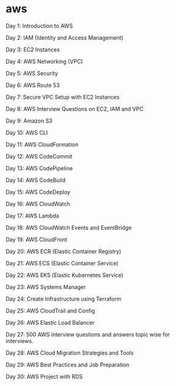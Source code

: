 # aws

Day 1: Introduction to AWS

Day 2: IAM (Identity and Access Management)

Day 3: EC2 Instances

Day 4: AWS Networking (VPC)

Day 5: AWS Security

Day 6: AWS Route 53

Day 7: Secure VPC Setup with EC2 Instances

Day 8: AWS Interview Questions on EC2, IAM and VPC

Day 9: Amazon S3

Day 10: AWS CLI

Day 11: AWS CloudFormation

Day 12: AWS CodeCommit

Day 13: AWS CodePipeline

Day 14: AWS CodeBuild

Day 15: AWS CodeDeploy

Day 16: AWS CloudWatch

Day 17: AWS Lambda

Day 18: AWS CloudWatch Events and EventBridge

Day 19: AWS CloudFront

Day 20: AWS ECR (Elastic Container Registry)

Day 21: AWS ECS (Elastic Container Service)

Day 22: AWS EKS (Elastic Kubernetes Service)

Day 23: AWS Systems Manager

Day 24: Create Infrastructure using Terraform

Day 25: AWS CloudTrail and Config


Day 26: AWS Elastic Load Balancer

Day 27: 500 AWS interview questions and answers topic wise for interviews.


Day 28: AWS Cloud Migration Strategies and Tools


Day 29: AWS Best Practices and Job Preparation

Day 30: AWS Project with RDS




